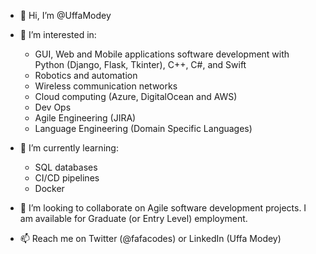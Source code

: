 - 👋 Hi, I’m @UffaModey

- 👀 I’m interested in: 
  - GUI, Web and Mobile applications software development with Python (Django, Flask, Tkinter), C++, C#, and Swift
  - Robotics and automation 
  - Wireless communication networks
  - Cloud computing (Azure, DigitalOcean and AWS)
  - Dev Ops 
  - Agile Engineering (JIRA)
  - Language Engineering (Domain Specific Languages)
  
- 🌱 I’m currently learning:
  - SQL databases
  - CI/CD pipelines
  - Docker
  
- 💞️ I’m looking to collaborate on Agile software development projects. I am available for Graduate (or Entry Level) employment.

- 📫 Reach me on Twitter (@fafacodes) or LinkedIn (Uffa Modey)

<!---
UffaModey/UffaModey is a ✨ special ✨ repository because its `README.md` (this file) appears on your GitHub profile.
You can click the Preview link to take a look at your changes.
--->
